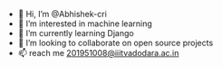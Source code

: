 - 👋 Hi, I’m @Abhishek-cri
- 👀 I’m interested in machine learning
- 🌱 I’m currently learning Django
- 💞️ I’m looking to collaborate on open source projects
- 📫 reach me 201951008@iiitvadodara.ac.in

<!---
Abhishek-cri/Abhishek-cri is a ✨ special ✨ repository because its `README.md` (this file) appears on your GitHub profile.
You can click the Preview link to take a look at your changes.
--->
